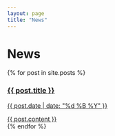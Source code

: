 ```yaml
---
layout: page
title: "News"
---
```


<h1>News</h1>

{% for post in site.posts %}
  <a href="{{ post.url }}">
  <h3>{{ post.title }}</h3>
  <p class="blogdate">{{ post.date | date: "%d %B %Y" }}</p>
  <div>{{ post.content }}</div>
  </a>
{% endfor %}
